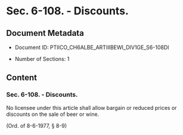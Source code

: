 # Sec. 6-108. - Discounts.

## Document Metadata

- Document ID: PTIICO_CH6ALBE_ARTIIIBEWI_DIV1GE_S6-108DI

- Number of Sections: 1


## Content

### Sec. 6-108. - Discounts.

No licensee under this article shall allow bargain or reduced prices or discounts
on the sale of beer or wine.


(Ord. of 8-6-1977, § 8-9)

